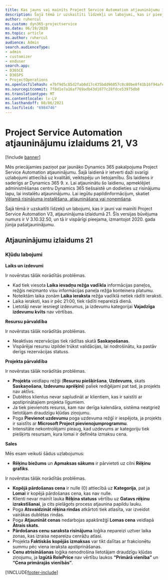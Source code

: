 ```yaml
---
title: Kas jauns vai mainīts Project Service Automation atjauninājumu izlaidumā 21, V3
description: Šajā tēmā ir uzskaitīti līdzekļi un labojumi, kas ir pieejami Project Service Automation atjauninājumu izlaidumā 21, V3.
author: ruhercul
ms.custom: dyn365-projectservice
ms.date: 06/19/2020
ms.topic: article
ms.author: ruhercul
audience: Admin
search.audienceType:
- admin
- customizer
- enduser
search.app:
- D365CE
- D365PS
- ProjectOperations
ms.openlocfilehash: e7bf9d5c85d2fab0d17c435bdd96057c0c80be8f41b16f94afe6b1f554e7a9fe
ms.sourcegitcommit: 7f8d1e7a16af769adb43d1877c28fdce53975db8
ms.translationtype: MT
ms.contentlocale: lv-LV
ms.lasthandoff: 08/06/2021
ms.locfileid: "6984746"
---
```

# <a name="project-service-automation-update-release-21-v3"></a>Project Service Automation atjauninājumu izlaidums 21, V3

[!include [banner](../includes/psa-now-project-operations.md)]

Mēs priecājamies paziņot par jaunāko Dynamics 365 pakalpojuma Project Service Automation atjauninājumu. Šajā laidienā ir ietverti daži svarīgi uzlabojumi attiecībā uz kvalitāti, veiktspēju un lietojamību. Šis laidiens ir saderīgs ar Dynamics 365 9. x. Lai atjauninātu šo laidienu, apmeklējiet administrēšanas centru Dynamics 365 tiešsaistē un dodieties uz risinājumu lapu, lai instalētu atjauninājumu. Lai iegūtu papildinformācijum, skatiet [Vēlamā risinājuma instalēšana, atjaunināšana vai noņemšana](/power-platform/admin/install-remove-preferred-solution).

Šajā tēmā ir uzskaitīti līdzekļi un labojumi, kas ir jauni vai mainīti Project Service Automation V3, atjauninājuma izlaidumā 21. Šīs versijas būvējuma numurs ir V 3.10.32.50, un tā ir vispārīgi pieejama, izmantojot 2020. gada jūnija pašatjauninājumu.

## <a name="update-release-21"></a>Atjauninājumu izlaidums 21

### <a name="bug-fixes"></a>Kļūdu labojumi

**Laiks un izdevumi**

Ir novērstas tālāk norādītās problēmas.

- Kad tiek viesota **Laika ievadņu režģa vadīkla** informācijas paneļos, režģis neizmanto visu informācijas paneļa režģa konteinera platumu.
- Noteiktām laika zonām **Laika ieraksta** režģa vadīklā netiek rādīti ieraksti.
- Laika ieraksti, kas ir pēc 21:00, tiek rādīti nepareizā dienā.
- Lietotāji nevar iesniegt izdevumus, ja izdevumu kategorijai **Vajadzīga izdevumu kvīts** nav vērtības.

**Resursu pārvaldība**

Ir novērstas tālāk norādītās problēmas.

- Neaktīvas rezervācijas tiek rādītas skatā **Saskaņošanas**.
- Vispārējai resursu izpildei trūkst validācijas, lai nodrošinātu, ka pastāv derīgs rezervācijas statuss.

**Projekta pārvaldība**

Ir novērstas tālāk norādītās problēmas.

- **Projekta** veidlapu režģi (**Resursu piešķiršana**, **Uzdevums**, skats **Saskaņošana**, **Izdevumu aprēķini**) paliek rediģējami pat tad, ja projekts nav aktīvs.
- Dublētos klientus nevar sapludināt ar klientiem, kas ir saistīti ar apstiprinātajiem projekta līgumiem.
- Ja tiek pievienots resurss, kam nav derīga kalendāra, sistēma neatgriež lietotājam draudzīgu kļūdas ziņojumu.
- Poga **Pievienot uzdevumu** poga uzdevuma režģī ir iespējota, ja projekts ir saistīts ar **Microsoft Project pievienojumprogrammu**.
- Intensitāte nekontrolējami pieaug, kad uzdevums ar kategoriju tiek piešķirts resursam, kura lomai ir definēta izmaksu cena.

**Sales**

Mēs esam veikuši šādus uzlabojumus:

- **Rēķinu biežums** un **Apmaksas sākums** ir pārvietoti uz cilni **Rēķinu grafiks**.

Ir novērstas tālāk norādītās problēmas.

- **Kopējā pārdošanas cena** ir nulle (0) attiecībā uz **Kategorija**, pat ja **Lomai** ir kopējā pārdošanas cena, kas nav nulle.
- Klienti nevar mainīt lauka **Rēķina statuss** vērtību uz **Gatavs rēķinu izrakstīšanai**, ja cits pielāgots process atjaunina papildu lauku.
- Poga **Atsvaidzināt rēķina rindas** atkārtoti tiek atlasīta, var izveidot vairākas dublētas rindas.
- Poga **Atjaunināt cenas** nedarbojas apakšrežģī **Lomas cena** veidlapā **Ātrais skats**.
- **Pārdošanas cenu saraksta risinājuma** loģika nepareizi uztver laika zonas, kas izraisa nepareizu cenrāžu atlasi.
- Projekta **Faktiskās kopējās izmaksas** var tikt dalītas ar frakcionētu summu pēc viena ieraksta apstiprināšanas.
- **Cenu atrisināšanas** loģika nenodrošina lietotājam draudzīgu kļūdas ziņojumu, ja **Izgūtā RolePrice** nav vērtību laukos **“Primārā vienība”** un **“Cena primārajās vienībās”**.


[!INCLUDE[footer-include](../includes/footer-banner.md)]